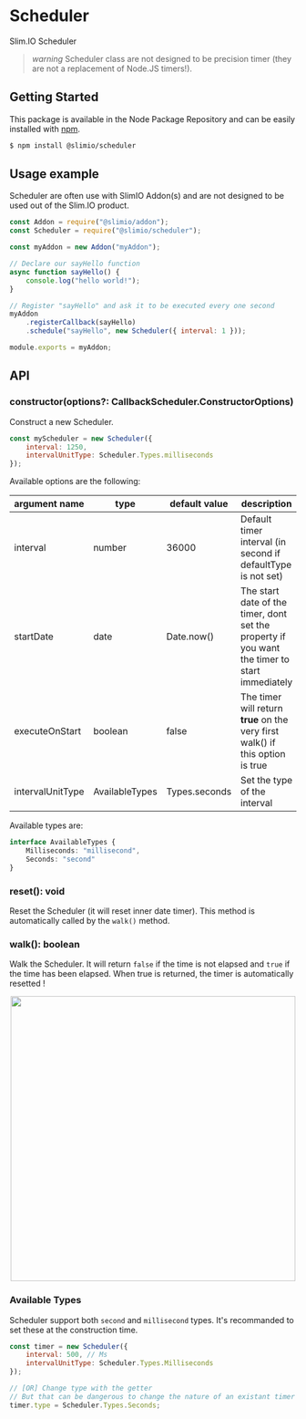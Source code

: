 # Scheduler
Slim.IO Scheduler

> *warning* Scheduler class are not designed to be precision timer (they are not a replacement of Node.JS timers!).

## Getting Started

This package is available in the Node Package Repository and can be easily installed with [npm](https://docs.npmjs.com/getting-started/what-is-npm).

```bash
$ npm install @slimio/scheduler
```

## Usage example

Scheduler are often use with SlimIO Addon(s) and are not designed to be used out of the Slim.IO product.

```js
const Addon = require("@slimio/addon");
const Scheduler = require("@slimio/scheduler");

const myAddon = new Addon("myAddon");

// Declare our sayHello function
async function sayHello() {
    console.log("hello world!");
}

// Register "sayHello" and ask it to be executed every one second
myAddon
    .registerCallback(sayHello)
    .schedule("sayHello", new Scheduler({ interval: 1 }));

module.exports = myAddon;
```

## API

### constructor(options?: CallbackScheduler.ConstructorOptions)
Construct a new Scheduler.

```js
const myScheduler = new Scheduler({
    interval: 1250,
    intervalUnitType: Scheduler.Types.milliseconds
});
```

Available options are the following:

| argument name | type | default value | description |
| --- | --- | --- | --- |
| interval | number | 36000 | Default timer interval (in second if defaultType is not set) |
| startDate | date | Date.now() | The start date of the timer, dont set the property if you want the timer to start immediately |
| executeOnStart | boolean | false | The timer will return **true** on the very first walk() if this option is true |
| intervalUnitType | AvailableTypes | Types.seconds | Set the type of the interval |

Available types are:

```ts
interface AvailableTypes {
    Milliseconds: "millisecond",
    Seconds: "second"
}
```

### reset(): void
Reset the Scheduler (it will reset inner date timer). This method is automatically called by the `walk()` method.

### walk(): boolean
Walk the Scheduler. It will return `false` if the time is not elapsed and `true` if the time has been elapsed. When true is returned, the timer is automatically resetted !

<p align="center">
    <img src="https://i.imgur.com/vnbqS3e.png" height="500">
</p>

### Available Types
Scheduler support both `second` and `millisecond` types. It's recommanded to set these at the construction time.

```js
const timer = new Scheduler({
    interval: 500, // Ms
    intervalUnitType: Scheduler.Types.Milliseconds
});

// [OR] Change type with the getter
// But that can be dangerous to change the nature of an existant timer
timer.type = Scheduler.Types.Seconds;
```